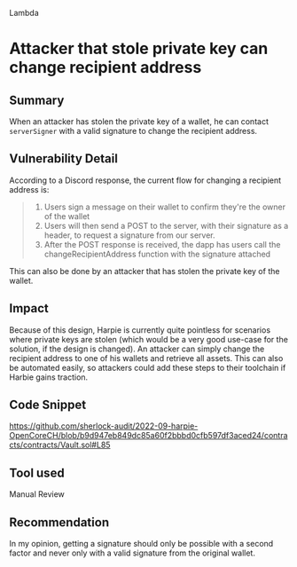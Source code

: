 Lambda
# Attacker that stole private key can change recipient address

## Summary
When an attacker has stolen the private key of a wallet, he can contact `serverSigner` with a valid signature to change the recipient address.

## Vulnerability Detail
According to a Discord response, the current flow for changing a recipient address is:
> 1. Users sign a message on their wallet to confirm they're the owner of the wallet
> 2. Users will then send a POST to the server, with their signature as a header, to request a signature from our server. 
> 3. After the POST response is received, the dapp has users call the changeRecipientAddress function with the signature attached 

This can also be done by an attacker that has stolen the private key of the wallet.

## Impact
Because of this design, Harpie is currently quite pointless for scenarios where private keys are stolen (which would be a very good use-case for the solution, if the design is changed). An attacker can simply change the recipient address to one of his wallets and retrieve all assets. This can also be automated easily, so attackers could add these steps to their toolchain if Harbie gains traction.

## Code Snippet
https://github.com/sherlock-audit/2022-09-harpie-OpenCoreCH/blob/b9d947eb849dc85a60f2bbbd0cfb597df3aced24/contracts/contracts/Vault.sol#L85

## Tool used

Manual Review

## Recommendation
In my opinion, getting a signature should only be possible with a second factor and never only with a valid signature from the original wallet.
